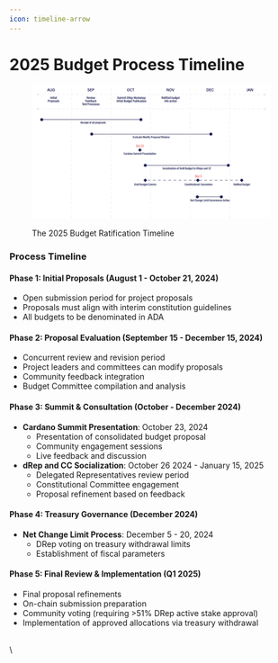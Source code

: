 ```yaml
---
icon: timeline-arrow
---
```


# 2025 Budget Process Timeline



<figure><img src="../../.gitbook/assets/Slide_1_3 (2).jpg" alt=""><figcaption><p>The 2025 Budget Ratification Timeline</p></figcaption></figure>

### Process Timeline

#### Phase 1: Initial Proposals (August 1 - October 21, 2024)

* Open submission period for project proposals
* Proposals must align with interim constitution guidelines
* All budgets to be denominated in ADA

#### Phase 2: Proposal Evaluation (September 15 - December 15, 2024)

* Concurrent review and revision period
* Project leaders and committees can modify proposals
* Community feedback integration
* Budget Committee compilation and analysis

#### Phase 3: Summit & Consultation (October - December 2024)

* **Cardano Summit Presentation**: October 23, 2024
  * Presentation of consolidated budget proposal
  * Community engagement sessions
  * Live feedback and discussion
* **dRep and CC Socialization**: October 26 2024 - January 15, 2025
  * Delegated Representatives review period
  * Constitutional Committee engagement
  * Proposal refinement based on feedback

#### Phase 4: Treasury Governance (December 2024)

* **Net Change Limit Process**: December 5 - 20, 2024
  * DRep voting on treasury withdrawal limits
  * Establishment of fiscal parameters

#### Phase 5: Final Review & Implementation (Q1 2025)

* Final proposal refinements
* On-chain submission preparation
* Community voting (requiring >51% DRep active stake approval)
* Implementation of approved allocations via treasury withdrawal

\
\
